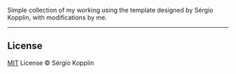 <p>Simple collection of my working using the template designed by Sérgio Kopplin, with modifications by me.</p>

---
## License

[MIT](https://kopplin.mit-license.org/) License © Sérgio Kopplin
